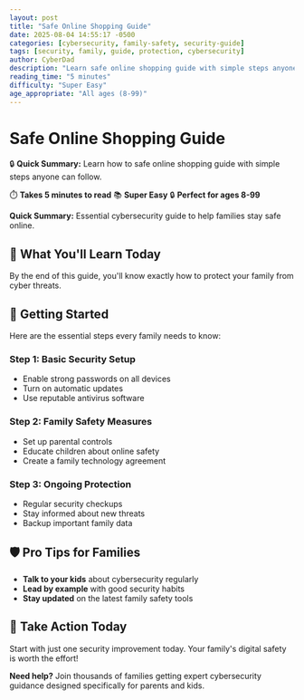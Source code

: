 ```yaml
---
layout: post
title: "Safe Online Shopping Guide"
date: 2025-08-04 14:55:17 -0500
categories: [cybersecurity, family-safety, security-guide]
tags: [security, family, guide, protection, cybersecurity]
author: CyberDad
description: "Learn safe online shopping guide with simple steps anyone can follow."
reading_time: "5 minutes"
difficulty: "Super Easy"
age_appropriate: "All ages (8-99)"
---
```


# Safe Online Shopping Guide

🔒 **Quick Summary:** Learn how to safe online shopping guide with simple steps anyone can follow.

⏱️ **Takes 5 minutes to read** 📚 **Super Easy** 🔒 **Perfect for ages 8-99**

**Quick Summary:** Essential cybersecurity guide to help families stay safe online.

## 🎯 What You'll Learn Today

By the end of this guide, you'll know exactly how to protect your family from cyber threats.

## 🚀 Getting Started

Here are the essential steps every family needs to know:

### Step 1: Basic Security Setup
- Enable strong passwords on all devices
- Turn on automatic updates
- Use reputable antivirus software

### Step 2: Family Safety Measures  
- Set up parental controls
- Educate children about online safety
- Create a family technology agreement

### Step 3: Ongoing Protection
- Regular security checkups
- Stay informed about new threats
- Backup important family data

## 🛡️ Pro Tips for Families

- **Talk to your kids** about cybersecurity regularly
- **Lead by example** with good security habits  
- **Stay updated** on the latest family safety tools

## 🎯 Take Action Today

Start with just one security improvement today. Your family's digital safety is worth the effort!

**Need help?** Join thousands of families getting expert cybersecurity guidance designed specifically for parents and kids.